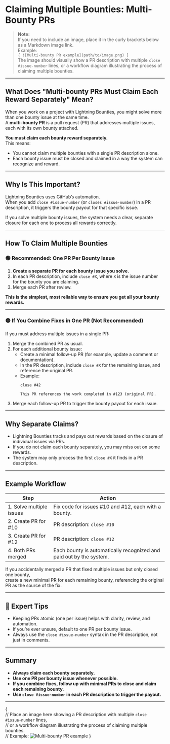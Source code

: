 # Claiming Multiple Bounties: Multi-Bounty PRs

> **Note:**  
> If you need to include an image, place it in the curly brackets below as a Markdown image link.  
> Example:  
> `{ ![Multi-bounty PR example](path/to/image.png) }`  
> The image should visually show a PR description with multiple `close #issue-number` lines, or a workflow diagram illustrating the process of claiming multiple bounties.

---

## What Does "Multi-bounty PRs Must Claim Each Reward Separately" Mean?

When you work on a project with Lightning Bounties, you might solve more than one bounty issue at the same time.  
A **multi-bounty PR** is a pull request (PR) that addresses multiple issues, each with its own bounty attached.

**You must claim each bounty reward separately.**  
This means:  
- You cannot claim multiple bounties with a single PR description alone.
- Each bounty issue must be closed and claimed in a way the system can recognize and reward.

---

## Why Is This Important?

Lightning Bounties uses GitHub’s automation.  
When you add `close #issue-number` (or `closes #issue-number`) in a PR description, it triggers the bounty payout for that specific issue.

If you solve multiple bounty issues, the system needs a clear, separate closure for each one to process all rewards correctly.

---

## How To Claim Multiple Bounties

### 🟢 **Recommended: One PR Per Bounty Issue**

1. **Create a separate PR for each bounty issue you solve.**
2. In each PR description, include `close #X`, where `X` is the issue number for the bounty you are claiming.
3. Merge each PR after review.

**This is the simplest, most reliable way to ensure you get all your bounty rewards.**

---

### 🟡 **If You Combine Fixes in One PR (Not Recommended)**

If you must address multiple issues in a single PR:

1. Merge the combined PR as usual.
2. For each additional bounty issue:
    - Create a minimal follow-up PR (for example, update a comment or documentation).
    - In the PR description, include `close #X` for the remaining issue, and reference the original PR.
    - Example:
      ```
      close #42

      This PR references the work completed in #123 (original PR).
      ```
3. Merge each follow-up PR to trigger the bounty payout for each issue.

---

## Why Separate Claims?

- Lightning Bounties tracks and pays out rewards based on the closure of individual issues via PRs.
- If you do not claim each bounty separately, you may miss out on some rewards.
- The system may only process the first `close #X` it finds in a PR description.

---

## Example Workflow

| Step                      | Action                                                                 |
|---------------------------|------------------------------------------------------------------------|
| 1. Solve multiple issues  | Fix code for issues #10 and #12, each with a bounty.                   |
| 2. Create PR for #10      | PR description: `close #10`                                            |
| 3. Create PR for #12      | PR description: `close #12`                                            |
| 4. Both PRs merged        | Each bounty is automatically recognized and paid out by the system.    |

If you accidentally merged a PR that fixed multiple issues but only closed one bounty,  
create a new minimal PR for each remaining bounty, referencing the original PR as the source of the fix.

---

## 🧠 Expert Tips

- Keeping PRs atomic (one per issue) helps with clarity, review, and automation.
- If you’re ever unsure, default to one PR per bounty issue.
- Always use the `close #issue-number` syntax in the PR description, not just in comments.

---

## Summary

- **Always claim each bounty separately.**
- **Use one PR per bounty issue whenever possible.**
- **If you combine fixes, follow up with minimal PRs to close and claim each remaining bounty.**
- **Use `close #issue-number` in each PR description to trigger the payout.**

---

{  
  // Place an image here showing a PR description with multiple `close #issue-number` lines,  
  // or a workflow diagram illustrating the process of claiming multiple bounties.  
  // Example: ![Multi-bounty PR example](path/to/image.png)
}
